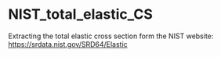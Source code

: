 # NIST_total_elastic_CS
Extracting the total elastic cross section form the NIST website: https://srdata.nist.gov/SRD64/Elastic
